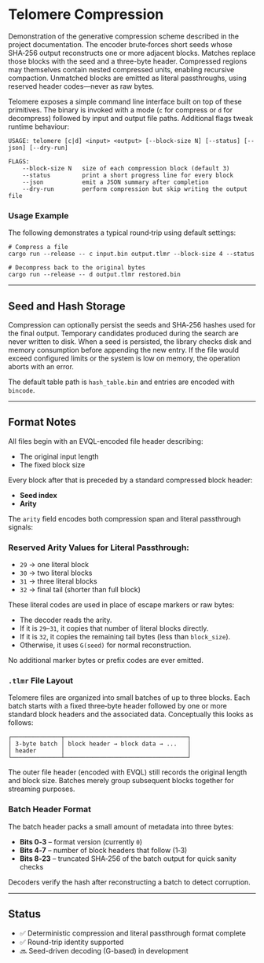 # Telomere Compression

Demonstration of the generative compression scheme described in the project
documentation. The encoder brute‑forces short seeds whose SHA‑256 output
reconstructs one or more adjacent blocks. Matches replace those blocks with the
seed and a three-byte header. Compressed regions may themselves contain nested
compressed units, enabling recursive compaction. Unmatched blocks are emitted as
literal passthroughs, using reserved header codes—never as raw bytes.

Telomere exposes a simple command line interface built on top of these
primitives.  The binary is invoked with a mode (`c` for compress or `d` for
decompress) followed by input and output file paths.  Additional flags tweak
runtime behaviour:

```
USAGE: telomere [c|d] <input> <output> [--block-size N] [--status] [--json] [--dry-run]

FLAGS:
    --block-size N   size of each compression block (default 3)
    --status         print a short progress line for every block
    --json           emit a JSON summary after completion
    --dry-run        perform compression but skip writing the output file
```

### Usage Example

The following demonstrates a typical round‑trip using default settings:

```
# Compress a file
cargo run --release -- c input.bin output.tlmr --block-size 4 --status

# Decompress back to the original bytes
cargo run --release -- d output.tlmr restored.bin
```

---

## Seed and Hash Storage

Compression can optionally persist the seeds and SHA‑256 hashes used for the
final output. Temporary candidates produced during the search are never written
to disk. When a seed is persisted, the library checks disk and memory
consumption before appending the new entry. If the file would exceed configured
limits or the system is low on memory, the operation aborts with an error.

The default table path is `hash_table.bin` and entries are encoded with
`bincode`.

---

## Format Notes

All files begin with an EVQL-encoded file header describing:

- The original input length
- The fixed block size

Every block after that is preceded by a standard compressed block header:
- **Seed index**
- **Arity**

The `arity` field encodes both compression span and literal passthrough signals:

### Reserved Arity Values for Literal Passthrough:

- `29` → one literal block  
- `30` → two literal blocks  
- `31` → three literal blocks  
- `32` → final tail (shorter than full block)

These literal codes are used in place of escape markers or raw bytes:
- The decoder reads the arity.
- If it is `29`–`31`, it copies that number of literal blocks directly.
- If it is `32`, it copies the remaining tail bytes (less than `block_size`).
- Otherwise, it uses `G(seed)` for normal reconstruction.

No additional marker bytes or prefix codes are ever emitted.

### `.tlmr` File Layout

Telomere files are organized into small batches of up to three blocks.  Each
batch starts with a fixed three‑byte header followed by one or more standard
block headers and the associated data.  Conceptually this looks as follows:

```
┌──────────────┬───────────────────────────────────┐
│ 3‑byte batch │ block header → block data → ...   │
│ header       │                                   │
└──────────────┴───────────────────────────────────┘
```

The outer file header (encoded with EVQL) still records the original length and
block size.  Batches merely group subsequent blocks together for streaming
purposes.

### Batch Header Format

The batch header packs a small amount of metadata into three bytes:

- **Bits 0‑3** – format version (currently `0`)
- **Bits 4‑7** – number of block headers that follow (1‑3)
- **Bits 8‑23** – truncated SHA‑256 of the batch output for quick sanity checks

Decoders verify the hash after reconstructing a batch to detect corruption.

---

## Status

- ✅ Deterministic compression and literal passthrough format complete
- ✅ Round-trip identity supported
- 🔜 Seed-driven decoding (G-based) in development
